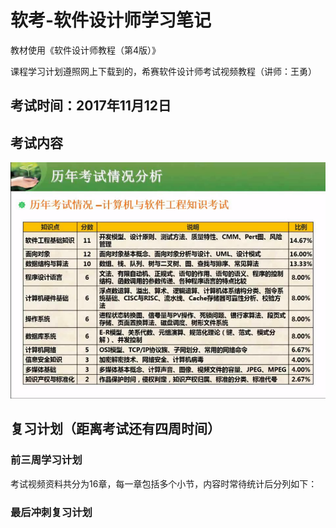 # 软考-软件设计师学习笔记

教材使用《软件设计师教程（第4版）》

课程学习计划遵照网上下载到的，希赛软件设计师考试视频教程（讲师：王勇）

## 考试时间：2017年11月12日
## 考试内容
![历年考试情况分析表](/imgs/1.png)
## 复习计划（距离考试还有四周时间）
### 前三周学习计划

考试视频资料共分为16章，每一章包括多个小节，内容时常待统计后分列如下：


### 最后冲刺复习计划

